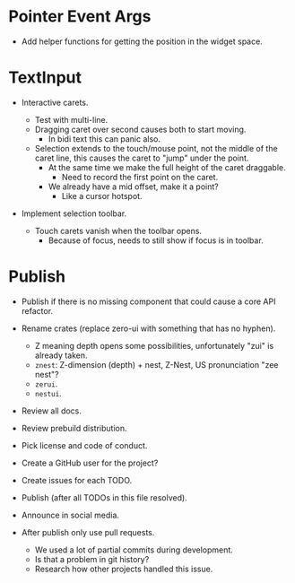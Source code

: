 # Pointer Event Args

* Add helper functions for getting the position in the widget space.

# TextInput

* Interactive carets.
    - Test with multi-line.
    - Dragging caret over second causes both to start moving.
        - In bidi text this can panic also.
    - Selection extends to the touch/mouse point, not the middle of the caret line,
        this causes the caret to "jump" under the point.
        - At the same time we make the full height of the caret draggable.
            - Need to record the first point on the caret.
        - We already have a mid offset, make it a point?
            - Like a cursor hotspot.

* Implement selection toolbar.
    - Touch carets vanish when the toolbar opens.
        - Because of focus, needs to still show if focus is in toolbar.

# Publish

* Publish if there is no missing component that could cause a core API refactor.

* Rename crates (replace zero-ui with something that has no hyphen). 
    - Z meaning depth opens some possibilities, unfortunately "zui" is already taken.
    - `znest`: Z-dimension (depth) + nest, Z-Nest, US pronunciation "zee nest"? 
    - `zerui`.
    - `nestui`.

* Review all docs.
* Review prebuild distribution.
* Pick license and code of conduct.
* Create a GitHub user for the project?
* Create issues for each TODO.

* Publish (after all TODOs in this file resolved).
* Announce in social media.

* After publish only use pull requests.
    - We used a lot of partial commits during development.
    - Is that a problem in git history?
    - Research how other projects handled this issue.
